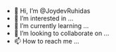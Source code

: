 - 👋 Hi, I’m @JoydevRuhidas
- 👀 I’m interested in ...
- 🌱 I’m currently learning ...
- 💞️ I’m looking to collaborate on ...
- 📫 How to reach me ...

<!---
JoydevRuhidas/JoydevRuhidas is a ✨ special ✨ repository because its `README.md` (this file) appears on your GitHub profile.
You can click the Preview link to take a look at your changes.
--->
